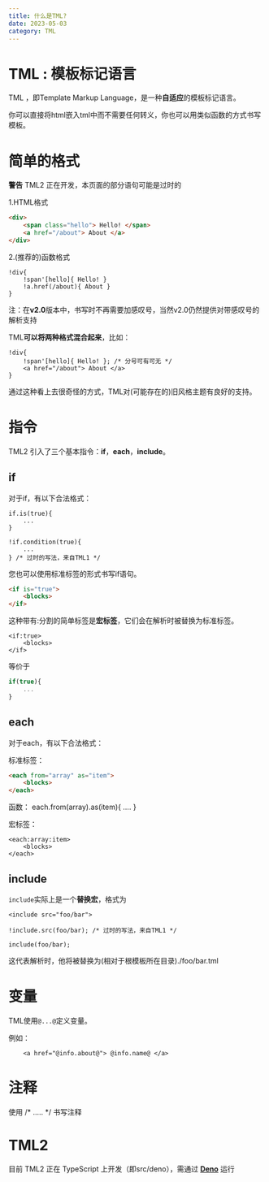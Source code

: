 ```yaml
---
title: 什么是TML?
date: 2023-05-03
category: TML
---
```

# TML : 模板标记语言

TML ，即Template Markup Language，是一种**自适应**的模板标记语言。

你可以直接将html嵌入tml中而不需要任何转义，你也可以用类似函数的方式书写模板。

# 简单的格式

**警告** TML2 正在开发，本页面的部分语句可能是过时的

1.HTML格式
```html
<div>
    <span class="hello"> Hello! </span>
    <a href="/about"> About </a>
</div>
```

2.(推荐的)函数格式
```
!div{
    !span'[hello]{ Hello! }
    !a.href(/about){ About }
}
```
注：在**v2.0**版本中，书写时不再需要加感叹号，当然v2.0仍然提供对带感叹号的解析支持

TML**可以将两种格式混合起来**，比如：
```
!div{
    !span'[hello]{ Hello! }; /* 分号可有可无 */
    <a href="/about"> About </a>
}
```

通过这种看上去很奇怪的方式，TML对\(可能存在的\)旧风格主题有良好的支持。

# 指令

TML2 引入了三个基本指令：**if**，**each**，**include**。

## if

对于if，有以下合法格式：

```tml
if.is(true){
    ...
}

!if.condition(true){
    ...
} /* 过时的写法，来自TML1 */
```

您也可以使用标准标签的形式书写if语句。
```html
<if is="true">
    <blocks>
</if>
```

这种带有:分割的简单标签是**宏标签**，它们会在解析时被替换为标准标签。
```
<if:true>
    <blocks>
</if>
```


等价于
```js
if(true){
    ...
}
```

## each

对于each，有以下合法格式：

标准标签：
```html
<each from="array" as="item">
    <blocks>
</each>
```

函数：
each.from(array).as(item){
    ....
}

宏标签：
```
<each:array:item>
    <blocks>
</each>
```

## include

```include```实际上是一个**替换宏**，格式为

```
<include src="foo/bar">
```
```
!include.src(foo/bar); /* 过时的写法，来自TML1 */
```
```
include(foo/bar);
```

这代表解析时，他将被替换为(相对于根模板所在目录)./foo/bar.tml

# 变量

TML使用```@...@```定义变量。

例如：
```
    <a href="@info.about@"> @info.name@ </a>
```

# 注释

使用 \/\* ..... \*\/ 书写注释

# TML2

目前 TML2 正在 TypeScript 上开发（即src/deno），需通过 [**Deno**](https://deno.land) 运行